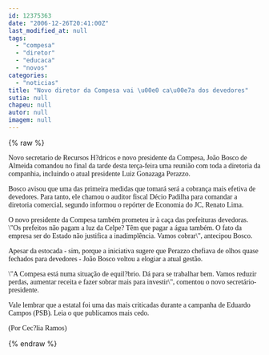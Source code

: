 ```yaml
---
id: 12375363
date: "2006-12-26T20:41:00Z"
last_modified_at: null
tags:
  - "compesa"
  - "diretor"
  - "educaca"
  - "novos"
categories:
  - "noticias"
title: "Novo diretor da Compesa vai \u00e0 ca\u00e7a dos devedores"
sutia: null
chapeu: null
autor: null
imagem: null
---
```

{% raw %}
<p><P><FONT face=Verdana>Novo secretario de Recursos H?dricos e novo presidente da Compesa, João Bosco de Almeida&nbsp;comandou no final da tarde desta terça-feira&nbsp;uma reunião com toda a diretoria da companhia, incluindo o atual presidente Luiz Gonazaga Perazzo. </FONT></P></p>
<p><P><FONT face=Verdana>Bosco avisou&nbsp;que uma das primeira medidas que tomará será a cobrança mais efetiva de devedores. Para tanto, ele chamou o&nbsp;auditor fiscal Décio Padilha para comandar a diretoria comercial, segundo informou o repórter de Economia do JC, Renato Lima. </FONT></P></p>
<p><P><FONT face=Verdana>O novo presidente da Compesa também prometeu ir à caça das prefeituras devedoras. \"Os prefeitos&nbsp;não pagam a luz da Celpe? Têm que pagar a água também. O fato da empresa&nbsp;ser do Estado não justifica a inadimplência. Vamos cobrar\", antecipou Bosco.</FONT></P></p>
<p><P><FONT face=Verdana>Apesar da estocada - sim, porque a iniciativa sugere que Perazzo chefiava de olhos quase fechados para devedores - João Bosco voltou a elogiar a atual gestão. </FONT></P></p>
<p><P><FONT face=Verdana>\"A Compesa está numa situação de equil?brio. Dá para se trabalhar bem. Vamos reduzir perdas, aumentar receita e fazer sobrar mais para investir\", comentou o novo secretário-presidente.</FONT></P></p>
<p><P><FONT face=Verdana>Vale lembrar que a&nbsp;estatal foi uma das mais criticadas durante a campanha de Eduardo Campos (PSB). Leia o que publicamos mais cedo.</FONT></P></p>
<p><P><FONT face=Verdana>(Por Cec?lia Ramos)</FONT></P> </p>
{% endraw %}